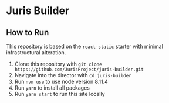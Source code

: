 # Juris Builder

## How to Run

This repository is based on the `react-static` starter with minimal infrastructural alteration.

1. Clone this repository with `git clone https://github.com/JurisProject/juris-builder.git`
2. Navigate into the director with `cd juris-builder`
3. Run `nvm use` to use node version 8.11.4
4. Run `yarn` to install all packages
5. Run `yarn start` to run this site locally